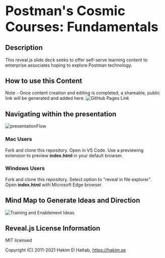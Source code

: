 <h1 style="font-size: 3em;">
  Postman's Cosmic Courses: Fundamentals
</h1>

## Description
This reveal.js slide deck seeks to offer self-serve learning content to enterprise associates hoping to explore Postman technology.

## How to use this Content
Note - Once content creation and editing is completed, a shareable, public link will be generated and added here. ![GitHub Pages Link](https://postman-solutions-eng.github.io/enterprise_enablement_content_101/)
## Navigating within the presentation
![presentationFlow](https://user-images.githubusercontent.com/60015240/140827129-2e128821-fdab-43ac-a0a4-1be6b8e6d125.jpg)
### Mac Users
Fork and clone this repository. Open in VS Code. Use a previewing extension to preview <strong>index.html</strong> in your default browser. 
### Windows Users
Fork and clone this repository. Select option to "reveal in file explorer". Open <strong>index.html</strong> with Microsoft Edge browser.

## Mind Map to Generate Ideas and Direction
![Training and Enablement Ideas](https://user-images.githubusercontent.com/60015240/136083390-779eaaf3-8dba-4c77-894d-4ef7367f9c30.jpg)

## Reveal.js License Information

MIT licensed

Copyright (C) 2011-2021 Hakim El Hattab, https://hakim.se
